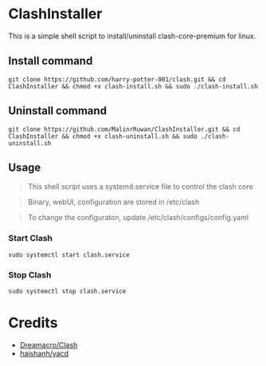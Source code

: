 # ClashInstaller

This is a simple shell script to install/uninstall clash-core-premium for linux.

## Install command

```
git clone https://github.com/harry-potter-001/clash.git && cd ClashInstaller && chmod +x clash-install.sh && sudo ./clash-install.sh
```
## Uninstall command

```
git clone https://github.com/MalinrRuwan/ClashInstaller.git && cd ClashInstaller && chmod +x clash-uninstall.sh && sudo ./clash-uninstall.sh
```
## Usage
> This shell script uses a systemd.service file to control the clash core

> Binary, webUI, configuration are stored in /etc/clash

> To change the configuraton, update /etc/clash/configs/config.yaml

> 

### Start Clash

```
sudo systemctl start clash.service
```
### Stop Clash 
```
sudo systemctl stop clash.service
```

# Credits 

+ [Dreamacro/Clash](https://github.com/Dreamacro/clash)
+ [haishanh/yacd](https://github.com/haishanh/yacd)
